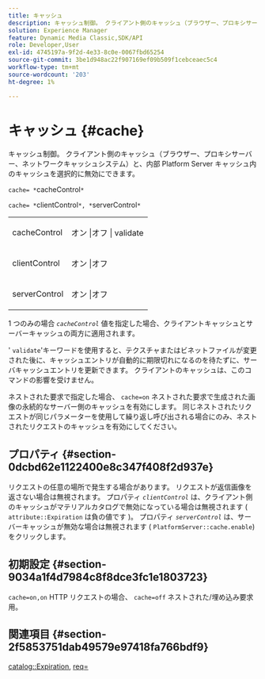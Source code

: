 ```yaml
---
title: キャッシュ
description: キャッシュ制御。 クライアント側のキャッシュ（ブラウザー、プロキシサーバー、ネットワークキャッシュシステム）と、内部 Platform Server キャッシュでのキャッシュを選択的に無効にすることができます。
solution: Experience Manager
feature: Dynamic Media Classic,SDK/API
role: Developer,User
exl-id: 4745197a-9f2d-4e33-8c0e-0067fbd65254
source-git-commit: 3be1d948ac22f907169ef09b509f1cebceaec5c4
workflow-type: tm+mt
source-wordcount: '203'
ht-degree: 1%

---
```


# キャッシュ {#cache}

キャッシュ制御。 クライアント側のキャッシュ（ブラウザー、プロキシサーバー、ネットワークキャッシュシステム）と、内部 Platform Server キャッシュ内のキャッシュを選択的に無効にできます。

`cache= *`cacheControl`*`

`cache= *`clientControl`*, *`serverControl`*`

<table id="simpletable_CBB5DFBD48B444A4AA806B11299BC43E"> 
 <tr class="strow"> 
  <td class="stentry"> <p><span class="varname"> cacheControl</span> </p> </td> 
  <td class="stentry"> <p>オン |オフ | validate </p></td> 
 </tr> 
 <tr class="strow"> 
  <td class="stentry"> <p><span class="varname"> clientControl </span> </p> </td> 
  <td class="stentry"> <p>オン |オフ </p></td> 
 </tr> 
 <tr class="strow"> 
  <td class="stentry"> <p><span class="varname"> serverControl </span> </p></td> 
  <td class="stentry"> <p>オン |オフ </p></td> 
 </tr> 
</table>

1 つのみの場合 *`cacheControl`* 値を指定した場合、クライアントキャッシュとサーバーキャッシュの両方に適用されます。

&#39; `validate`&#39;キーワードを使用すると、テクスチャまたはビネットファイルが変更された後に、キャッシュエントリが自動的に期限切れになるのを待たずに、サーバキャッシュエントリを更新できます。 クライアントのキャッシュは、このコマンドの影響を受けません。

ネストされた要求で指定した場合、 `cache=on` ネストされた要求で生成された画像の永続的なサーバー側のキャッシュを有効にします。 同じネストされたリクエストが同じパラメーターを使用して繰り返し呼び出される場合にのみ、ネストされたリクエストのキャッシュを有効にしてください。

## プロパティ {#section-0dcbd62e1122400e8c347f408f2d937e}

リクエストの任意の場所で発生する場合があります。 リクエストが返信画像を返さない場合は無視されます。 プロパティ *`clientControl`* は、クライアント側のキャッシュがマテリアルカタログで無効になっている場合は無視されます ( `attribute::Expiration` は負の値です )。 プロパティ *`serverControl`* は、サーバーキャッシュが無効な場合は無視されます ( `PlatformServer::cache.enable`) をクリックします。

## 初期設定 {#section-9034a1f4d7984c8f8dce3fc1e1803723}

`cache=on,on` HTTP リクエストの場合、 `cache=off` ネストされた/埋め込み要求用。

## 関連項目 {#section-2f5853751dab49579e97418fa766bdf9}

[catalog::Expiration](../../../../../ir-api/material-cat/image-rendering-api-ref/c-ir-material-catalog/c-ir-material-data-reference/r-ir-expiration-dataref.md#reference-5e93943abff54c93bf85aae3b911a3ce), [req=](../../../../../ir-api/http-protocol/image-rendering-api-ref/c-ir-http-protocol-ref/c-ir-http-protocol-command-reference/r-ir-req.md#reference-792b1a663fb64261bd2de2a209b847fb)
